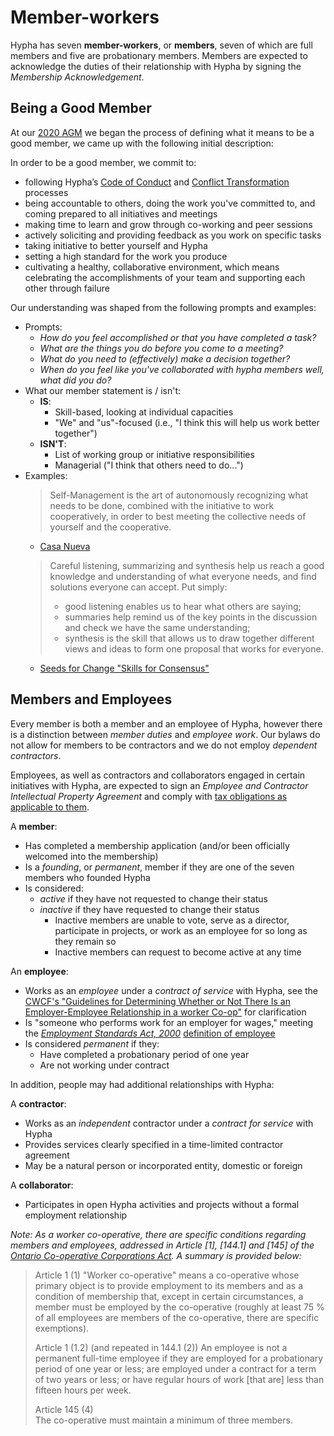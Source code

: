 # Member-workers

Hypha has seven **member-workers**, or **members**, seven of which are full members and five are probationary members. Members are expected to acknowledge the duties of their relationship with Hypha by signing the *Membership Acknowledgement*.


## Being a Good Member

At our [2020 AGM][2020-agm] we began the process of defining what it means to be a good member, we came up with the following initial description:

In order to be a good member, we commit to:
- following Hypha’s [Code of Conduct](../Policies/coc.md) and [Conflict Transformation](../Policies/conflict-transformation.md) processes
- being accountable to others, doing the work you've committed to, and coming prepared to all initiatives and meetings
- making time to learn and grow through co-working and peer sessions
- actively soliciting and providing feedback as you work on specific tasks
- taking initiative to better yourself and Hypha
- setting a high standard for the work you produce
- cultivating a healthy, collaborative environment, which means celebrating the accomplishments of your team and supporting each other through failure


Our understanding was shaped from the following prompts and examples:

- Prompts:
    - _How do you feel accomplished or that you have completed a task?_
    - _What are the things you do before you come to a meeting?_
    - _What do you need to (effectively) make a decision together?_
    - _When do you feel like you've collaborated with hypha members well, what did you do?_
- What our member statement is / isn't:
    - **IS**:
        - Skill-based, looking at individual capacities
        - "We" and "us"-focused (i.e., "I think this will help us work better together")
    - **ISN'T**:
        - List of working group or initiative responsibilities
        - Managerial ("I think that others need to do...")
- Examples:
    > Self-Management is the art of autonomously recognizing what needs to be done, combined with the initiative to work cooperatively, in order to best meeting the collective needs of yourself and the cooperative.
    - [Casa Nueva](https://institute.coop/sites/default/files/resources/Casa-Nueva-Member-Handbook-2011.pdf)
    > Careful listening, summarizing and synthesis help us reach a good knowledge and understanding of what everyone needs, and find solutions everyone can accept. Put simply:
    > - good listening enables us to hear what others are saying;
    > - summaries help remind us of the key points in the discussion and check we have the same understanding;
    > - synthesis is the skill that allows us to draw together different views and ideas to form one proposal that works for everyone.
     - [Seeds for Change "Skills for Consensus"](https://www.seedsforchange.org.uk/consensus#core_skills)


## Members and Employees

Every member is both a member and an employee of Hypha, 
however there is a distinction between *member duties* and *employee work*.
Our bylaws do not allow for members to be contractors and we do not employ *dependent contractors*.

Employees, as well as contractors and collaborators engaged in certain initiatives with Hypha,
are expected to sign an *Employee and Contractor Intellectual Property Agreement* and comply with
[tax obligations as applicable to them](../Finance/finance.md#gsthst-rt).

A **member**:
  - Has completed a membership application (and/or been officially welcomed into 
    the membership)
  - Is a *founding*, or *permanent*, member if they are one of the seven members who founded Hypha
  - Is considered:
    - *active* if they have not requested to change their status
    - *inactive* if they have requested to change their status
      - Inactive members are unable to vote, serve as a director, participate in 
        projects, or work as an employee for so long as they remain so
      - Inactive members can request to become active at any time

An **employee**: 
  - Works as an *employee* under a *contract of service* with Hypha, see the [CWCF's "Guidelines for Determining Whether or Not There Is an Employer-Employee Relationship in a worker Co-op"][cwcf-guidelines] for clarification
  - Is "someone who performs work for an employer for wages," meeting the 
    [*Employment Standards Act, 2000*][es-act] [definition of employee][esa-employee] 
  - Is considered *permanent* if they:
    - Have completed a probationary period of one year 
    - Are not working under contract

In addition, people may had additional relationships with Hypha:

A **contractor**:
  - Works as an *independent* contractor under a *contract for service* with Hypha
  - Provides services clearly specified in a time-limited contractor agreement
  - May be a natural person or incorporated entity, domestic or foreign

A **collaborator**:
  - Participates in open Hypha activities and projects without a formal employment
    relationship

_Note: As a worker co-operative, there are specific conditions regarding members and employees, 
addressed in Article [1], [144.1] and [145] of the [*Ontario Co-operative Corporations Act*][coop-act]. 
A summary is provided below:_

> Article 1 (1)
> "Worker co-operative" means a co-operative whose primary object is to provide employment to its members and as a condition of membership that, except in certain circumstances, a member must be employed by the co-operative (roughly at least 75 % of all employees are members of the co-operative, there are specific exemptions).
>
> Article 1 (1.2) (and repeated in 144.1 (2))
> An employee is not a permanent full-time employee if they are employed for a probationary period of one year or less; are employed under a contract for a term of two years or less; or have regular hours of work [that are] less than fifteen hours per week.
>
> Article 145 (4)  
> The co-operative must maintain a minimum of three members.

<!-- Links -->
[coop-act]: https://www.ontario.ca/laws/statute/90c35
[es-act]: https://www.ontario.ca/laws/statute/00e41
[esa-employee]: https://www.ontario.ca/document/changing-workplaces-review-final-report/chapter-8-who-employer-and-who-employee-under-employment-standards-act-2000#section-1
[not-for-profit-coop]: https://ontario.coop/sites/default/files/STR06_For%20Profit%20and%20Not%20for%20Profit%20Co-ops.pdf
[cwcf-guidelines]: https://canadianworker.coop/guidelines-for-determining-whether-or-not-there-is-an-employer-employee-relationship-in-a-worker-co-op/
[2020-agm]: https://meetings.hypha.coop/2020-06-13-annual-members-meeting.html
